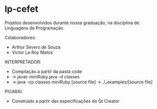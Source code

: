 # lp-cefet
 Projetos desenvolvidos durante nossa graduação, na disciplina de Linguagens de Programação

 Colaboradores:
 * Arthur Severo de Souza
 * Victor Le Roy Matos


INTERPRETADOR:
* Compilação a partir da pasta code
* ->  javac miniRuby.java -d classes
* ->  java -cp classes miniRuby [source file] -> ./_examples/[source file]

PICARAI:
* Construído a partir das especificações do Qt Creator
